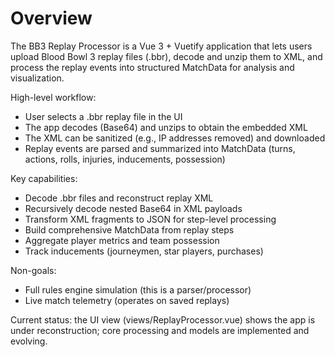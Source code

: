 # Overview

The BB3 Replay Processor is a Vue 3 + Vuetify application that lets users upload Blood Bowl 3 replay files (.bbr), decode and unzip them to XML, and process the replay events into structured MatchData for analysis and visualization.

High-level workflow:

- User selects a .bbr replay file in the UI
- The app decodes (Base64) and unzips to obtain the embedded XML
- The XML can be sanitized (e.g., IP addresses removed) and downloaded
- Replay events are parsed and summarized into MatchData (turns, actions, rolls, injuries, inducements, possession)

Key capabilities:

- Decode .bbr files and reconstruct replay XML
- Recursively decode nested Base64 in XML payloads
- Transform XML fragments to JSON for step-level processing
- Build comprehensive MatchData from replay steps
- Aggregate player metrics and team possession
- Track inducements (journeymen, star players, purchases)

Non-goals:

- Full rules engine simulation (this is a parser/processor)
- Live match telemetry (operates on saved replays)

Current status: the UI view (views/ReplayProcessor.vue) shows the app is under reconstruction; core processing and models are implemented and evolving.
